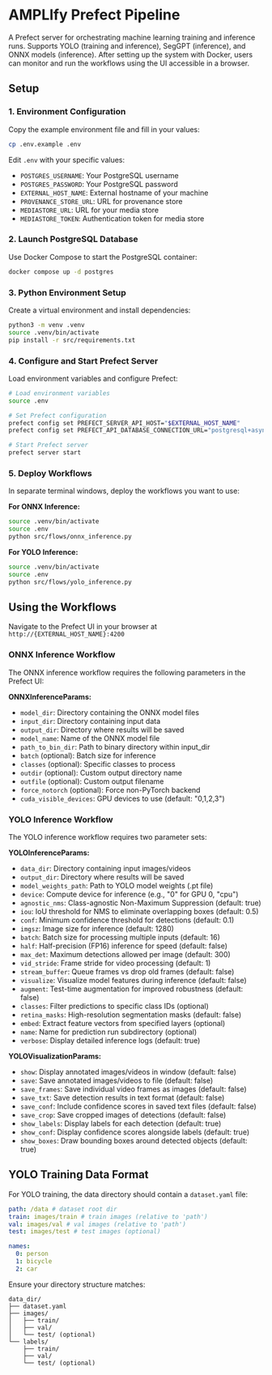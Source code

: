 # AMPLIfy Prefect Pipeline

A Prefect server for orchestrating machine learning training and inference runs. Supports YOLO (training and inference), SegGPT (inference), and ONNX models (inference). After setting up the system with Docker, users can monitor and run the workflows using the UI accessible in a browser.

## Setup

### 1. Environment Configuration

Copy the example environment file and fill in your values:
```bash
cp .env.example .env
```

Edit `.env` with your specific values:
- `POSTGRES_USERNAME`: Your PostgreSQL username
- `POSTGRES_PASSWORD`: Your PostgreSQL password  
- `EXTERNAL_HOST_NAME`: External hostname of your machine
- `PROVENANCE_STORE_URL`: URL for provenance store
- `MEDIASTORE_URL`: URL for your media store
- `MEDIASTORE_TOKEN`: Authentication token for media store

### 2. Launch PostgreSQL Database

Use Docker Compose to start the PostgreSQL container:
```bash
docker compose up -d postgres
```

### 3. Python Environment Setup

Create a virtual environment and install dependencies:
```bash
python3 -m venv .venv
source .venv/bin/activate
pip install -r src/requirements.txt
```

### 4. Configure and Start Prefect Server

Load environment variables and configure Prefect:
```bash
# Load environment variables
source .env

# Set Prefect configuration
prefect config set PREFECT_SERVER_API_HOST="$EXTERNAL_HOST_NAME"
prefect config set PREFECT_API_DATABASE_CONNECTION_URL="postgresql+asyncpg://$POSTGRES_USERNAME:$POSTGRES_PASSWORD@localhost:5432/prefect"

# Start Prefect server
prefect server start
```

### 5. Deploy Workflows

In separate terminal windows, deploy the workflows you want to use:

**For ONNX Inference:**
```bash
source .venv/bin/activate
source .env
python src/flows/onnx_inference.py
```

**For YOLO Inference:**
```bash
source .venv/bin/activate  
source .env
python src/flows/yolo_inference.py
```

## Using the Workflows

Navigate to the Prefect UI in your browser at `http://{EXTERNAL_HOST_NAME}:4200`

### ONNX Inference Workflow

The ONNX inference workflow requires the following parameters in the Prefect UI:

**ONNXInferenceParams:**
- `model_dir`: Directory containing the ONNX model files
- `input_dir`: Directory containing input data
- `output_dir`: Directory where results will be saved
- `model_name`: Name of the ONNX model file
- `path_to_bin_dir`: Path to binary directory within input_dir
- `batch` (optional): Batch size for inference
- `classes` (optional): Specific classes to process
- `outdir` (optional): Custom output directory name
- `outfile` (optional): Custom output filename
- `force_notorch` (optional): Force non-PyTorch backend
- `cuda_visible_devices`: GPU devices to use (default: "0,1,2,3")

### YOLO Inference Workflow

The YOLO inference workflow requires two parameter sets:

**YOLOInferenceParams:**
- `data_dir`: Directory containing input images/videos
- `output_dir`: Directory where results will be saved
- `model_weights_path`: Path to YOLO model weights (.pt file)
- `device`: Compute device for inference (e.g., "0" for GPU 0, "cpu")
- `agnostic_nms`: Class-agnostic Non-Maximum Suppression (default: true)
- `iou`: IoU threshold for NMS to eliminate overlapping boxes (default: 0.5)
- `conf`: Minimum confidence threshold for detections (default: 0.1)
- `imgsz`: Image size for inference (default: 1280)
- `batch`: Batch size for processing multiple inputs (default: 16)
- `half`: Half-precision (FP16) inference for speed (default: false)
- `max_det`: Maximum detections allowed per image (default: 300)
- `vid_stride`: Frame stride for video processing (default: 1)
- `stream_buffer`: Queue frames vs drop old frames (default: false)
- `visualize`: Visualize model features during inference (default: false)
- `augment`: Test-time augmentation for improved robustness (default: false)
- `classes`: Filter predictions to specific class IDs (optional)
- `retina_masks`: High-resolution segmentation masks (default: false)
- `embed`: Extract feature vectors from specified layers (optional)
- `name`: Name for prediction run subdirectory (optional)
- `verbose`: Display detailed inference logs (default: true)

**YOLOVisualizationParams:**
- `show`: Display annotated images/videos in window (default: false)
- `save`: Save annotated images/videos to file (default: false)
- `save_frames`: Save individual video frames as images (default: false)
- `save_txt`: Save detection results in text format (default: false)
- `save_conf`: Include confidence scores in saved text files (default: false)
- `save_crop`: Save cropped images of detections (default: false)
- `show_labels`: Display labels for each detection (default: true)
- `show_conf`: Display confidence scores alongside labels (default: true)
- `show_boxes`: Draw bounding boxes around detected objects (default: true)

## YOLO Training Data Format

For YOLO training, the data directory should contain a `dataset.yaml` file:

```yaml
path: /data # dataset root dir
train: images/train # train images (relative to 'path')
val: images/val # val images (relative to 'path') 
test: images/test # test images (optional)

names:
  0: person
  1: bicycle
  2: car
```

Ensure your directory structure matches:
```
data_dir/
├── dataset.yaml
├── images/
│   ├── train/
│   ├── val/
│   └── test/ (optional)
└── labels/
    ├── train/
    ├── val/
    └── test/ (optional)
``` 
